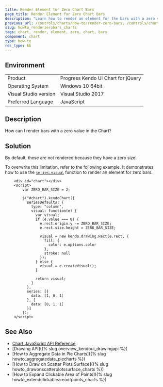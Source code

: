 ```yaml
---
title: Render Element for Zero Chart Bars
page_title: Render Element for Zero Chart Bars
description: "Learn how to render an element for the bars with a zero value with the Kendo UI Charts."
previous_url: /controls/charts/how-to/render-zero-bars, /controls/charts/how-to/appearance/render-zero-bars
slug: howto_renderzerobars_charts
tags: chart, render, element, zero, chart, bars
component: chart
type: how-to
res_type: kb
---
```


## Environment

<table>
 <tr>
  <td>Product</td>
  <td>Progress Kendo UI Chart for jQuery</td>
 </tr>
 <tr>
  <td>Operating System</td>
  <td>Windows 10 64bit</td>
 </tr>
 <tr>
  <td>Visual Studio version</td>
  <td>Visual Studio 2017</td>
 </tr>
 <tr>
  <td>Preferred Language</td>
  <td>JavaScript</td>
 </tr>
</table>

## Description

How can I render bars with a zero value in the Chart?

## Solution

By default, these are not rendered because they have a zero size.

To overwrite this limitation, refer to the following example. It demonstrates how to use the [`series.visual`](/api/javascript/dataviz/ui/chart/configuration/series.visual) function to render an element for zero bars.

```dojo
    <div id="chart"></div>
    <script>
        var ZERO_BAR_SIZE = 2;

        $("#chart").kendoChart({
          seriesDefaults: {
            type: "column",
            visual: function(e) {
              var visual;
              if (e.value === 0) {
                e.rect.origin.y -= ZERO_BAR_SIZE;
                e.rect.size.height = ZERO_BAR_SIZE;

                visual = new kendo.drawing.Rect(e.rect, {
                  fill: {
                    color: e.options.color
                  },
                  stroke: null
                });
              } else {
                visual = e.createVisual();
              }

              return visual;
            }
          },
          series: [{
            data: [1, 0, 1]
          }, {
            data: [0, 1, 1]
          }]
        });
    </script>
```

## See Also

* [Chart JavaScript API Reference](/api/javascript/dataviz/ui/chart)
* [Drawing API]({% slug overview_kendoui_drawingapi %})
* [How to Aggregate Data in Pie Charts]({% slug howto_aggregatedata_piecharts %})
* [How to Draw on Scatter Plots Surface]({% slug howto_drawonscatterplotssurface_charts %})
* [How to Expand Clickable Area of Points]({% slug howto_extendclickableareaofpoints_charts %})
